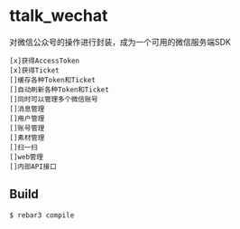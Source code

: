 ttalk_wechat
=====

对微信公众号的操作进行封装，成为一个可用的微信服务端SDK

	[x]获得AccessToken
	[x]获得Ticket
	[]缓存各种Token和Ticket
	[]自动刷新各种Token和Ticket
	[]同时可以管理多个微信账号
	[]消息管理
	[]用户管理
 	[]账号管理
	[]素材管理
	[]扫一扫
	[]web管理
	[]内部API接口
	
Build
-----

    $ rebar3 compile
